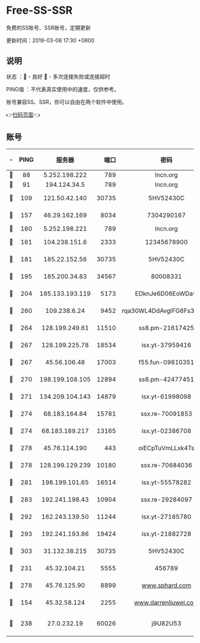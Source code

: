 # Free-SS-SSR

免费的SS账号、SSR账号，定期更新

更新时间：2019-03-06 17:30 +0800

## 说明

状态     ：🙂 - 良好 🙁 - 多次连接失败或连接超时

PING值   ：不代表真实使用中的速度，仅供参考。

账号兼容SS、SSR，你可以自由在两个软件中使用。

👉[扫码页面](https://liesauer.github.io/Free-SS-SSR/)👈

## 账号

|-|PING|服务器|端口|密码|加密方式|区域|
|:----:|:----:|:-----:|-----:|:----:|:----:|:----:|
|🙂|88|5.252.198.222|789|lncn.org|rc4|JP|
|🙂|91|194.124.34.5|789|lncn.org|rc4|JP|
|🙂|109|121.50.42.140|30735|5HV52430C|aes-256-cfb|JP|
|🙂|157|46.29.162.169|8034|7304290167|aes-256-cfb|RU|
|🙂|160|5.252.198.221|789|lncn.org|rc4|JP|
|🙂|161|104.238.151.6|2333|12345678900|aes-256-cfb|JP|
|🙂|181|185.22.152.56|30735|5HV52430C|aes-256-cfb|RU|
|🙂|195|185.200.34.83|34567|80008331|aes-256-cfb|US|
|🙂|204|185.133.193.119|5173|EDknJe6D06EoWDaw|aes-256-cfb|US|
|🙂|260|109.238.6.24|9452|rqa30WL4DdAvgIFG6Fs3znzTa|aes-256-cfb|FR|
|🙂|264|128.199.249.61|11510|ss8.pm-21617425|aes-256-cfb|SG|
|🙂|267|128.199.225.78|18534|isx.yt-37959416|aes-256-cfb|SG|
|🙂|267|45.56.106.48|17003|f55.fun-09810351|aes-256-cfb|US|
|🙂|270|198.199.108.105|12894|ss8.pm-42477451|aes-256-cfb|US|
|🙂|271|134.209.104.143|14879|isx.yt-61998098|aes-256-cfb|SG|
|🙂|274|68.183.164.84|15781|ssx.re-70091853|aes-256-cfb|US|
|🙂|274|68.183.189.217|13165|isx.yt-02386708|aes-256-cfb|SG|
|🙂|278|45.76.114.190|443|oiECpTuVmLLxk4Ts|aes-256-cfb|AU|
|🙂|278|128.199.129.239|10180|ssx.re-70684036|aes-256-cfb|SG|
|🙂|281|198.199.101.65|16514|isx.yt-55578282|aes-256-cfb|US|
|🙂|283|192.241.198.43|10904|ssx.re-29284097|aes-256-cfb|US|
|🙂|292|162.243.139.50|11244|isx.yt-27185780|aes-256-cfb|US|
|🙂|293|192.241.193.86|19424|isx.yt-21882728|aes-256-cfb|US|
|🙂|303|31.132.38.215|30735|5HV52430C|aes-256-cfb|US|
|🙂|231|45.32.104.21|5555|456789|aes-256-cfb|SG|
|🙂|278|45.76.125.90|8899|www.sphard.com|aes-256-cfb|AU|
|🙁|154|45.32.58.124|2255|www.darrenliuwei.com|aes-256-cfb|JP|
|🙁|238|27.0.232.19|60026|j9U82U53|xchacha20-ietf-poly1305|HK|
